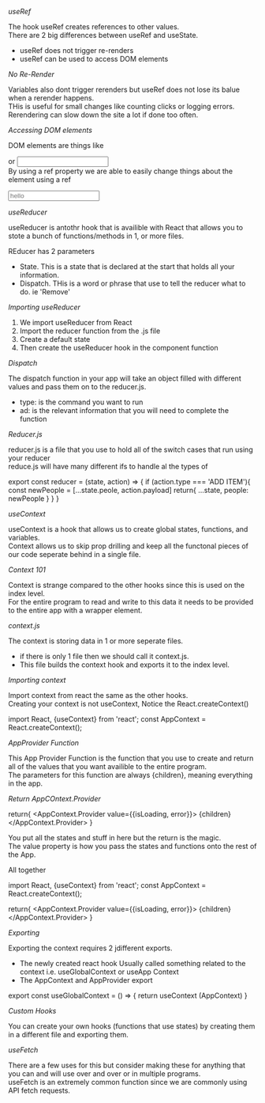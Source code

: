 _useRef_

The hook useRef creates references to other values.  
There are 2 big differences between useRef and useState.

- useRef does not trigger re-renders
- useRef can be used to access DOM elements

_No Re-Render_

Variables also dont trigger rerenders but useRef does not lose its balue when a rerender happens.  
THis is useful for small changes like counting clicks or logging errors.  
Rerendering can slow down the site a lot if done too often.

_Accessing DOM elements_

DOM elements are things like <div> or <input>  
By using a ref property we are able to easily change things about the element using a ref    

<input placeholder="hello">     

_useReducer_

useReducer is antothr hook that is availible with React that allows you to stote a bunch of functions/methods in 1, or more files.

REducer has 2 parameters

- State. This is a state that is declared at the start that holds all your information.
- Dispatch. THis is a word or phrase that use to tell the reducer what to do. ie 'Remove'

_Importing useReducer_

1. We import useReducer from React
2. Import the reducer function from the .js file
3. Create a default state
4. Then create the useReducer hook in the component function

_Dispatch_

The dispatch function in your app will take an object filled with different values and pass them on to the reducer.js.

- type: is the command you want to run
- ad: is the relevant information that you will need to complete the function

_Reducer.js_

reducer.js is a file that you use to hold all of the switch cases that run using your reducer  
reduce.js will have many different ifs to handle al the types of

export const reducer = (state, action) => {
if (action.type === 'ADD ITEM'){
const newPeople = [...state.peole, action.payload]
return{
...state,
people: newPeople
}
}
}

_useContext_

useContext is a hook that allows us to create global states, functions, and variables.  
Context allows us to skip prop drilling and keep all the functonal pieces of our code seperate behind in a single file.

_Context 101_

Context is strange compared to the other hooks since this is used on the index level.  
For the entire program to read and write to this data it needs to be provided to the entire app with a wrapper element.

_context.js_

The context is storing data in 1 or more seperate files.

- if there is only 1 file then we should call it context.js.
- This file builds the context hook and exports it to the index level.

_Importing context_

Import context from react the same as the other hooks.  
Creating your context is not useContext, Notice the React.createContext()

import React, {useContext} from 'react';
const AppContext = React.createContext();

_AppProvider Function_

This App Provider Function is the function that you use to create and return all of the values that you want availible to the entire program.  
The parameters for this function are always {children}, meaning everything in the app.

_Return AppCOntext.Provider_

return{
    <AppContext.Provider value={{isLoading, error}}>
    {children}
    </AppContext.Provider>
}

You put all the states and stuff in here but the return is the magic.    
The value property is how you pass the states and functions onto the rest of the App.    

All together

import React, {useContext} from 'react';
const AppContext = React.createContext();

return{
    <AppContext.Provider value={{isLoading, error}}>
    {children}
    </AppContext.Provider>
}

_Exporting_

Exporting the context requires 2 jdifferent exports.   
- The newly created react hook Usually called something related to the context i.e. useGlobalContext or useApp Context
- The AppContext and AppProvider export    

export const useGlobalContext = () => {
    return useContext (AppContext)
}

_Custom Hooks_

You can create your own hooks (functions that use states) by creating them in a different file and exporting them.     

_useFetch_

There are a few uses for this but consider making these for anything that you can and will use over and over or in multiple programs.   
useFetch is an extremely common function since we are commonly using API fetch requests.      